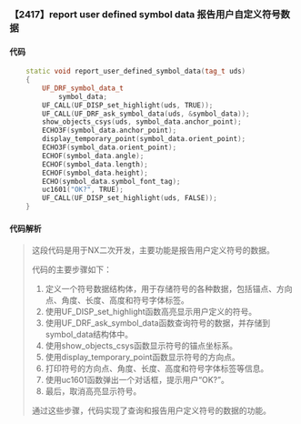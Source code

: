 ### 【2417】report user defined symbol data 报告用户自定义符号数据

#### 代码

```cpp
    static void report_user_defined_symbol_data(tag_t uds)  
    {  
        UF_DRF_symbol_data_t  
            symbol_data;  
        UF_CALL(UF_DISP_set_highlight(uds, TRUE));  
        UF_CALL(UF_DRF_ask_symbol_data(uds, &symbol_data));  
        show_objects_csys(uds, symbol_data.anchor_point);  
        ECHO3F(symbol_data.anchor_point);  
        display_temporary_point(symbol_data.orient_point);  
        ECHO3F(symbol_data.orient_point);  
        ECHOF(symbol_data.angle);  
        ECHOF(symbol_data.length);  
        ECHOF(symbol_data.height);  
        ECHO(symbol_data.symbol_font_tag);  
        uc1601("OK?", TRUE);  
        UF_CALL(UF_DISP_set_highlight(uds, FALSE));  
    }

```

#### 代码解析

> 这段代码是用于NX二次开发，主要功能是报告用户定义符号的数据。
>
> 代码的主要步骤如下：
>
> 1. 定义一个符号数据结构体，用于存储符号的各种数据，包括锚点、方向点、角度、长度、高度和符号字体标签。
> 2. 使用UF_DISP_set_highlight函数高亮显示用户定义的符号。
> 3. 使用UF_DRF_ask_symbol_data函数查询符号的数据，并存储到symbol_data结构体中。
> 4. 使用show_objects_csys函数显示符号的锚点坐标系。
> 5. 使用display_temporary_point函数显示符号的方向点。
> 6. 打印符号的方向点、角度、长度、高度和符号字体标签等信息。
> 7. 使用uc1601函数弹出一个对话框，提示用户“OK?”。
> 8. 最后，取消高亮显示符号。
>
> 通过这些步骤，代码实现了查询和报告用户定义符号的数据的功能。
>
